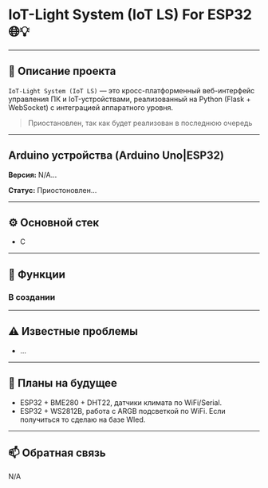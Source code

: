# IoT-Light System (IoT LS) For ESP32 🌐💡

---

## 🧠 Описание проекта

`IoT-Light System (IoT LS)` — это кросс-платформенный веб-интерфейс управления ПК и IoT-устройствами, реализованный на Python (Flask + WebSocket) с интеграцией аппаратного уровня.

> Приостановлен, так как будет реализован в последнюю очередь

---

## Arduino устройства (Arduino Uno|ESP32)

**Версия:** N/A...

**Статус:** Приостоновлен...

---

## ⚙️ Основной стек

- C

---

## 🔧 Функции

### В создании

---

## ⚠️ Известные проблемы

- ...

---

## 🔮 Планы на будущее

- ESP32 + BME280 + DHT22, датчики климата по WiFi/Serial.
- ESP32 + WS2812B, работа с ARGB подсветкой по WiFi. Если получиться то сделаю на базе Wled.

---

## 📫 Обратная связь

N/A


